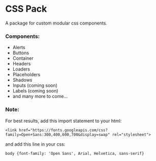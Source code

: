 # CSS Pack
A package for custom modular css components.

### Components:
- Alerts
- Buttons
- Container
- Headers
- Loaders
- Placeholders
- Shadows
- Inputs (coming soon)
- Labels (coming soon)
- and many more to come...

### Note:
For best results, add this import statement to your html: 
```
<link href="https://fonts.googleapis.com/css?family=Open+Sans:300,400,600,700&display=swap" rel="stylesheet">
```
and add this line in your css: 
```
body {font-family: 'Open Sans', Arial, Helvetica, sans-serif}
``` 